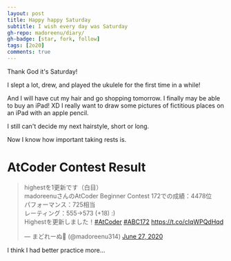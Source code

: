 ```yaml
---
layout: post
title: Happy happy Saturday
subtitle: I wish every day was Saturday
gh-repo: madoreenu/diary/
gh-badge: [star, fork, follow]
tags: [2o20]
comments: true
---
```

Thank God it's Saturday!

I slept a lot, drew, and played the ukulele for the first time in a while!

And I will have cut my hair and go shopping tomorrow.
I finally may be able to buy an iPad! XD
I really want to draw some pictures of fictitious places on an iPad with an apple pencil.

I still can't decide my next hairstyle, short or long.

Now I know how important taking rests is.

# AtCoder Contest Result
<blockquote class="twitter-tweet"><p lang="ja" dir="ltr">highestを1更新です（白目）<br>madoreenuさんのAtCoder Beginner Contest 172での成績：4478位<br>パフォーマンス：725相当<br>レーティング：555→573 (+18) :)<br>Highestを更新しました！<a href="https://twitter.com/hashtag/AtCoder?src=hash&amp;ref_src=twsrc%5Etfw">#AtCoder</a> <a href="https://twitter.com/hashtag/ABC172?src=hash&amp;ref_src=twsrc%5Etfw">#ABC172</a> <a href="https://t.co/cIqWPQdHqd">https://t.co/cIqWPQdHqd</a></p>&mdash; まどれーぬ🍫 (@madoreenu314) <a href="https://twitter.com/madoreenu314/status/1276877341625475073?ref_src=twsrc%5Etfw">June 27, 2020</a></blockquote> <script async src="https://platform.twitter.com/widgets.js" charset="utf-8"></script>

I think I had better practice more...
